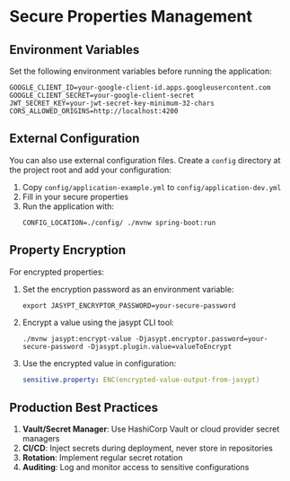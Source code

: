 # Secure Properties Management

## Environment Variables

Set the following environment variables before running the application:

```
GOOGLE_CLIENT_ID=your-google-client-id.apps.googleusercontent.com
GOOGLE_CLIENT_SECRET=your-google-client-secret
JWT_SECRET_KEY=your-jwt-secret-key-minimum-32-chars
CORS_ALLOWED_ORIGINS=http://localhost:4200
```

## External Configuration

You can also use external configuration files. Create a `config` directory at the project root and add your configuration:

1. Copy `config/application-example.yml` to `config/application-dev.yml`
2. Fill in your secure properties
3. Run the application with:
   ```
   CONFIG_LOCATION=./config/ ./mvnw spring-boot:run
   ```

## Property Encryption

For encrypted properties:

1. Set the encryption password as an environment variable:
   ```
   export JASYPT_ENCRYPTOR_PASSWORD=your-secure-password
   ```

2. Encrypt a value using the jasypt CLI tool:
   ```
   ./mvnw jasypt:encrypt-value -Djasypt.encryptor.password=your-secure-password -Djasypt.plugin.value=valueToEncrypt
   ```

3. Use the encrypted value in configuration:
   ```yaml
   sensitive.property: ENC(encrypted-value-output-from-jasypt)
   ```

## Production Best Practices

1. **Vault/Secret Manager**: Use HashiCorp Vault or cloud provider secret managers
2. **CI/CD**: Inject secrets during deployment, never store in repositories
3. **Rotation**: Implement regular secret rotation
4. **Auditing**: Log and monitor access to sensitive configurations
